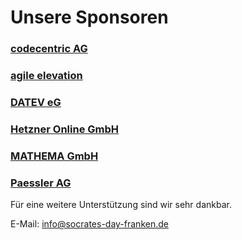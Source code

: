 # Unsere Sponsoren

### <a href="//www.codecentric.de" target="_blank">codecentric AG</a>

### <a href="//www.agile-elevation.de" target="_blank">agile elevation</a>

### <a href="//www.datev.de" target="_blank">DATEV eG</a>

### <a href="//www.hetzner.de" target="_blank">Hetzner Online GmbH</a>

### <a href="//mathema.de" target="_blank">MATHEMA GmbH</a>

### <a href="//www.paessler.com/de" target="_blank">Paessler AG</a>

Für eine weitere Unterstützung sind wir sehr dankbar.

E-Mail: info@socrates-day-franken.de
